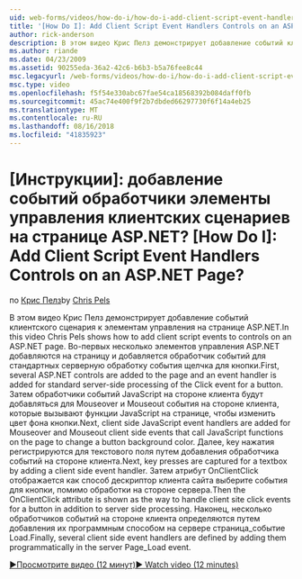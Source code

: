 ```yaml
---
uid: web-forms/videos/how-do-i/how-do-i-add-client-script-event-handlers-controls-on-an-aspnet-page
title: '[How Do I]: Add Client Script Event Handlers Controls on an ASP.NET Page? | Microsoft Docs'
author: rick-anderson
description: В этом видео Крис Пелз демонстрирует добавление событий клиентского сценария к элементам управления на странице ASP.NET. Во-первых несколько элементов управления ASP.NET добавляются на страницу и e...
ms.author: riande
ms.date: 04/23/2009
ms.assetid: 90255eda-36a2-42c6-b6b3-b5a76fee8c44
msc.legacyurl: /web-forms/videos/how-do-i/how-do-i-add-client-script-event-handlers-controls-on-an-aspnet-page
msc.type: video
ms.openlocfilehash: f5f54e330abc67fae54ca18568392b084daff0fb
ms.sourcegitcommit: 45ac74e400f9f2b7dbded66297730f6f14a4eb25
ms.translationtype: MT
ms.contentlocale: ru-RU
ms.lasthandoff: 08/16/2018
ms.locfileid: "41835923"
---
```

<a name="how-do-i-add-client-script-event-handlers-controls-on-an-aspnet-page"></a>[Инструкции]: добавление событий обработчики элементы управления клиентских сценариев на странице ASP.NET?
[How Do I]: Add Client Script Event Handlers Controls on an ASP.NET Page?
====================
<span data-ttu-id="33841-104">по [Крис Пелз](https://twitter.com/chrispels)</span><span class="sxs-lookup"><span data-stu-id="33841-104">by [Chris Pels](https://twitter.com/chrispels)</span></span>

<span data-ttu-id="33841-105">В этом видео Крис Пелз демонстрирует добавление событий клиентского сценария к элементам управления на странице ASP.NET.</span><span class="sxs-lookup"><span data-stu-id="33841-105">In this video Chris Pels shows how to add client script events to controls on an ASP.NET page.</span></span> <span data-ttu-id="33841-106">Во-первых несколько элементов управления ASP.NET добавляются на страницу и добавляется обработчик событий для стандартных серверную обработку события щелчка для кнопки.</span><span class="sxs-lookup"><span data-stu-id="33841-106">First, several ASP.NET controls are added to the page and an event handler is added for standard server-side processing of the Click event for a button.</span></span> <span data-ttu-id="33841-107">Затем обработчики событий JavaScript на стороне клиента будут добавляться для Mouseover и Mouseout события на стороне клиента, которые вызывают функции JavaScript на странице, чтобы изменить цвет фона кнопки.</span><span class="sxs-lookup"><span data-stu-id="33841-107">Next, client side JavaScript event handlers are added for Mouseover and Mouseout client side events that call JavaScript functions on the page to change a button background color.</span></span> <span data-ttu-id="33841-108">Далее, key нажатия регистрируются для текстового поля путем добавления обработчика событий на стороне клиента.</span><span class="sxs-lookup"><span data-stu-id="33841-108">Next, key presses are captured for a textbox by adding a client side event handler.</span></span> <span data-ttu-id="33841-109">Затем атрибут OnClientClick отображается как способ дескриптор клиента сайта выберите события для кнопки, помимо обработки на стороне сервера.</span><span class="sxs-lookup"><span data-stu-id="33841-109">Then the OnClientClick attribute is shown as the way to handle client site click events for a button in addition to server side processing.</span></span> <span data-ttu-id="33841-110">Наконец, несколько обработчиков событий на стороне клиента определяются путем добавления их программным способом на сервере страница\_событие Load.</span><span class="sxs-lookup"><span data-stu-id="33841-110">Finally, several client side event handlers are defined by adding them programmatically in the server Page\_Load event.</span></span>

[<span data-ttu-id="33841-111">&#9654;Просмотрите видео (12 минут)</span><span class="sxs-lookup"><span data-stu-id="33841-111">&#9654; Watch video (12 minutes)</span></span>](https://channel9.msdn.com/Blogs/ASP-NET-Site-Videos/how-do-i-add-client-script-event-handlers-controls-on-an-aspnet-page)
